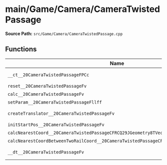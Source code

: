 # main/Game/Camera/CameraTwistedPassage

**Source Path:** `src/Game/Camera/CameraTwistedPassage.cpp`

## Functions

| Name | Address | Match % |
|------|---------|---------|
| `__ct__20CameraTwistedPassageFPCc` | `0x800B35C4` | :white_check_mark: (100.0%) |
| `reset__20CameraTwistedPassageFv` | `0x800B361C` | :x: (0.0%) |
| `calc__20CameraTwistedPassageFv` | `0x800B36BC` | :x: (0.0%) |
| `setParam__20CameraTwistedPassageFllff` | `0x800B390C` | :x: (0.0%) |
| `createTranslator__20CameraTwistedPassageFv` | `0x800B397C` | :white_check_mark: (100.0%) |
| `initStartPos__20CameraTwistedPassageFv` | `0x800B39C4` | :x: (0.0%) |
| `calcNearestCoord__20CameraTwistedPassageCFRCQ29JGeometry8TVec3<f>` | `0x800B3A44` | :x: (0.0%) |
| `calcNearestCoordBetweenTwoRailCoord__20CameraTwistedPassageCFffRCQ29JGeometry8TVec3<f>` | `0x800B3B14` | :x: (0.0%) |
| `__dt__20CameraTwistedPassageFv` | `0x800B3BEC` | :white_check_mark: (100.0%) |